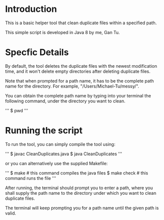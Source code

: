 # Introduction
This is a basic helper tool that clean duplicate files within a specified path.

This simple script is developed in Java 8 by me, Gan Tu.

# Specfic Details
By default, the tool deletes the duplicate files with the newest modification
time, and it won't delete empty directories after deleting duplicate files.

Note that when prompted for a path name, it has to be the complete path name
for the directory. For example, "/Users/Michael-Tu/messy/".

You can obtain the complete path name by typing into your terminal the following command, under the directory you want to clean.

'''
$ pwd
'''

# Running the script
To run the tool, you can simply compile the tool using:

'''
$ javac CleanDuplicates.java
$ java CleanDuplicates
'''

or you can alternatively use the supplied Makefile:

'''
$ make # this command compiles the java files
$ make check # this command runs the file
'''

After running, the terminal should prompt you to enter a path, where you shall supply
the path name to the directory under which you want to clean duplicate files.

The terminal will keep prompting you for a path name until the given path is valid.